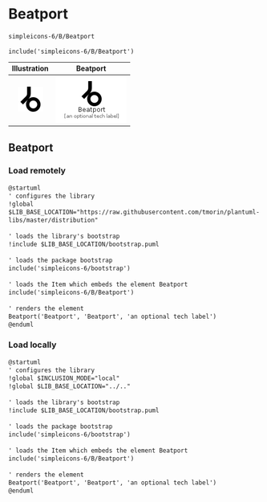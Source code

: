 # Beatport


```text
simpleicons-6/B/Beatport
```

```text
include('simpleicons-6/B/Beatport')
```



| Illustration | Beatport |
| :---: | :---: |
| ![illustration for Illustration](../../simpleicons-6/B/Beatport.png) | ![illustration for Beatport](../../simpleicons-6/B/Beatport.Local.png) |




## Beatport

### Load remotely
```plantuml
@startuml
' configures the library
!global $LIB_BASE_LOCATION="https://raw.githubusercontent.com/tmorin/plantuml-libs/master/distribution"

' loads the library's bootstrap
!include $LIB_BASE_LOCATION/bootstrap.puml

' loads the package bootstrap
include('simpleicons-6/bootstrap')

' loads the Item which embeds the element Beatport
include('simpleicons-6/B/Beatport')

' renders the element
Beatport('Beatport', 'Beatport', 'an optional tech label')
@enduml
```

### Load locally
```plantuml
@startuml
' configures the library
!global $INCLUSION_MODE="local"
!global $LIB_BASE_LOCATION="../.."

' loads the library's bootstrap
!include $LIB_BASE_LOCATION/bootstrap.puml

' loads the package bootstrap
include('simpleicons-6/bootstrap')

' loads the Item which embeds the element Beatport
include('simpleicons-6/B/Beatport')

' renders the element
Beatport('Beatport', 'Beatport', 'an optional tech label')
@enduml
```

